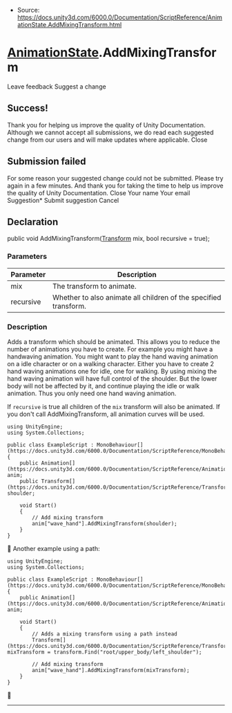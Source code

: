 * Source: https://docs.unity3d.com/6000.0/Documentation/ScriptReference/AnimationState.AddMixingTransform.html

#  [AnimationState](https://docs.unity3d.com/6000.0/Documentation/ScriptReference/AnimationState.html).AddMixingTransform
Leave feedback
Suggest a change
## Success!
Thank you for helping us improve the quality of Unity Documentation. Although we cannot accept all submissions, we do read each suggested change from our users and will make updates where applicable.
Close
## Submission failed
For some reason your suggested change could not be submitted. Please <a>try again</a> in a few minutes. And thank you for taking the time to help us improve the quality of Unity Documentation.
Close
Your name Your email Suggestion* Submit suggestion
Cancel
## Declaration
public void AddMixingTransform([Transform](https://docs.unity3d.com/6000.0/Documentation/ScriptReference/Transform.html) mix, bool recursive = true); 
### Parameters
Parameter | Description  
---|---  
mix | The transform to animate.  
recursive | Whether to also animate all children of the specified transform.  
### Description
Adds a transform which should be animated. This allows you to reduce the number of animations you have to create.
For example you might have a handwaving animation. You might want to play the hand waving animation on a idle character or on a walking character. Either you have to create 2 hand waving animations one for idle, one for walking. By using mixing the hand waving animation will have full control of the shoulder. But the lower body will not be affected by it, and continue playing the idle or walk animation. Thus you only need one hand waving animation.  
  
If `recursive` is true all children of the `mix` transform will also be animated. If you don't call AddMixingTransform, all animation curves will be used.
```
using UnityEngine;
using System.Collections;  
  
public class ExampleScript : MonoBehaviour[](https://docs.unity3d.com/6000.0/Documentation/ScriptReference/MonoBehaviour.html)
{
    public Animation[](https://docs.unity3d.com/6000.0/Documentation/ScriptReference/Animation.html) anim;
    public Transform[](https://docs.unity3d.com/6000.0/Documentation/ScriptReference/Transform.html) shoulder;  
  
    void Start()
    {
        // Add mixing transform
        anim["wave_hand"].AddMixingTransform(shoulder);
    }
}

```

Another example using a path:
```
using UnityEngine;
using System.Collections;  
  
public class ExampleScript : MonoBehaviour[](https://docs.unity3d.com/6000.0/Documentation/ScriptReference/MonoBehaviour.html)
{
    public Animation[](https://docs.unity3d.com/6000.0/Documentation/ScriptReference/Animation.html) anim;  
  
    void Start()
    {
        // Adds a mixing transform using a path instead
        Transform[](https://docs.unity3d.com/6000.0/Documentation/ScriptReference/Transform.html) mixTransform = transform.Find("root/upper_body/left_shoulder");  
  
        // Add mixing transform
        anim["wave_hand"].AddMixingTransform(mixTransform);
    }
}

```

* * *
